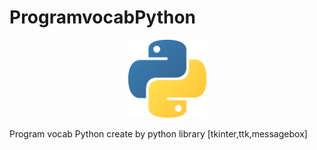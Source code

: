 # ProgramvocabPython
<p align="center">
  <img src="python.png" width="125" title="hover text">
</p>

Program vocab Python create by python library [tkinter,ttk,messagebox]
